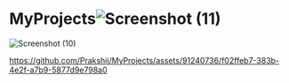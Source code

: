 # MyProjects![Screenshot (11)](https://github.com/Prakshij/MyProjects/assets/91240736/0d6608ed-1de4-4f5d-b007-c07220a3bb4c)
![Screenshot (10)](https://github.com/Prakshij/MyProjects/assets/91240736/b5b80bd2-3a81-4809-ba6f-52ca7d459f3d)


https://github.com/Prakshij/MyProjects/assets/91240736/f02ffeb7-383b-4e2f-a7b9-5877d9e798a0

